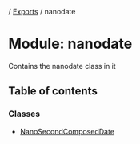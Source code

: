 [](../README.md) / [Exports](../modules.md) / nanodate

# Module: nanodate

Contains the nanodate class in it

## Table of contents

### Classes

- [NanoSecondComposedDate](../classes/nanodate.nanosecondcomposeddate.md)
